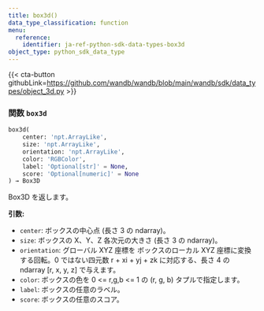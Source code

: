 ```yaml
---
title: box3d()
data_type_classification: function
menu:
  reference:
    identifier: ja-ref-python-sdk-data-types-box3d
object_type: python_sdk_data_type
---
```


{{< cta-button githubLink=https://github.com/wandb/wandb/blob/main/wandb/sdk/data_types/object_3d.py >}}




### <kbd>関数</kbd> `box3d`

```python
box3d(
    center: 'npt.ArrayLike',
    size: 'npt.ArrayLike',
    orientation: 'npt.ArrayLike',
    color: 'RGBColor',
    label: 'Optional[str]' = None,
    score: 'Optional[numeric]' = None
) → Box3D
```

Box3D を返します。 



**引数:**
 
 - `center`:  ボックスの中心点 (長さ 3 の ndarray)。 
 - `size`:  ボックスの X、Y、Z 各次元の大きさ (長さ 3 の ndarray)。 
 - `orientation`:  グローバル XYZ 座標を ボックスのローカル XYZ 座標に変換する回転。0 ではない四元数 r + xi + yj + zk に対応する、長さ 4 の ndarray [r, x, y, z] で与えます。 
 - `color`:  ボックスの色を 0 <= r,g,b <= 1 の (r, g, b) タプルで指定します。 
 - `label`:  ボックスの任意のラベル。 
 - `score`:  ボックスの任意のスコア。